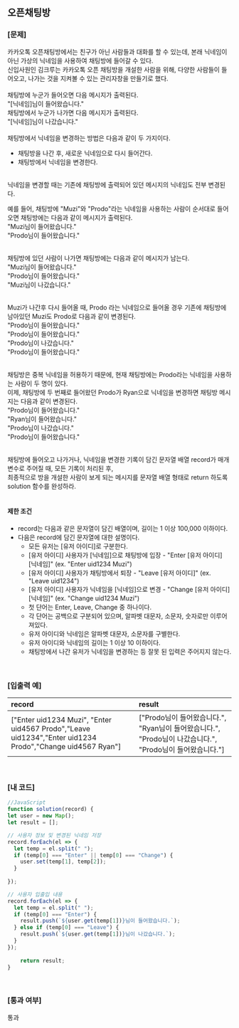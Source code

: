 ## 오픈채팅방

### [문제]

카카오톡 오픈채팅방에서는 친구가 아닌 사람들과 대화를 할 수 있는데, 본래 닉네임이 아닌 가상의 닉네임을 사용하여 채팅방에 들어갈 수 있다.  
신입사원인 김크루는 카카오톡 오픈 채팅방을 개설한 사람을 위해, 다양한 사람들이 들어오고, 나가는 것을 지켜볼 수 있는 관리자창을 만들기로 했다.  
<br/>
채팅방에 누군가 들어오면 다음 메시지가 출력된다.  
"[닉네임]님이 들어왔습니다."
<br/>
채팅방에서 누군가 나가면 다음 메시지가 출력된다.  
"[닉네임]님이 나갔습니다."  
<br/>
채팅방에서 닉네임을 변경하는 방법은 다음과 같이 두 가지이다.  
* 채팅방을 나간 후, 새로운 닉네임으로 다시 들어간다.
* 채팅방에서 닉네임을 변경한다.  
<br/>
닉네임을 변경할 때는 기존에 채팅방에 출력되어 있던 메시지의 닉네임도 전부 변경된다.  

예를 들어, 채팅방에 "Muzi"와 "Prodo"라는 닉네임을 사용하는 사람이 순서대로 들어오면 채팅방에는 다음과 같이 메시지가 출력된다.  
"Muzi님이 들어왔습니다."  
"Prodo님이 들어왔습니다."  
<br/>

채팅방에 있던 사람이 나가면 채팅방에는 다음과 같이 메시지가 남는다.  
"Muzi님이 들어왔습니다."  
"Prodo님이 들어왔습니다."  
"Muzi님이 나갔습니다."  
<br/>

Muzi가 나간후 다시 들어올 때, Prodo 라는 닉네임으로 들어올 경우 기존에 채팅방에 남아있던 Muzi도 Prodo로 다음과 같이 변경된다.  
"Prodo님이 들어왔습니다."  
"Prodo님이 들어왔습니다."  
"Prodo님이 나갔습니다."  
"Prodo님이 들어왔습니다."  
<br/>

채팅방은 중복 닉네임을 허용하기 때문에, 현재 채팅방에는 Prodo라는 닉네임을 사용하는 사람이 두 명이 있다.  
이제, 채팅방에 두 번째로 들어왔던 Prodo가 Ryan으로 닉네임을 변경하면 채팅방 메시지는 다음과 같이 변경된다.  
"Prodo님이 들어왔습니다."  
"Ryan님이 들어왔습니다."  
"Prodo님이 나갔습니다."  
"Prodo님이 들어왔습니다."  
<br/>

채팅방에 들어오고 나가거나, 닉네임을 변경한 기록이 담긴 문자열 배열 record가 매개변수로 주어질 때, 모든 기록이 처리된 후,  
최종적으로 방을 개설한 사람이 보게 되는 메시지를 문자열 배열 형태로 return 하도록 solution 함수를 완성하라. 
<br/>
<br/>

#### 제한 조건  
* record는 다음과 같은 문자열이 담긴 배열이며, 길이는 1 이상 100,000 이하이다.  
* 다음은 record에 담긴 문자열에 대한 설명이다.  
  + 모든 유저는 [유저 아이디]로 구분한다.  
  + [유저 아이디] 사용자가 [닉네임]으로 채팅방에 입장 - "Enter [유저 아이디] [닉네임]" (ex. "Enter uid1234 Muzi")
  + [유저 아이디] 사용자가 채팅방에서 퇴장 - "Leave [유저 아이디]" (ex. "Leave uid1234")
  + [유저 아이디] 사용자가 닉네임을 [닉네임]으로 변경 - "Change [유저 아이디] [닉네임]" (ex. "Change uid1234 Muzi")
  + 첫 단어는 Enter, Leave, Change 중 하나이다.
  + 각 단어는 공백으로 구분되어 있으며, 알파벳 대문자, 소문자, 숫자로만 이루어져있다.
  + 유저 아이디와 닉네임은 알파벳 대문자, 소문자를 구별한다.
  + 유저 아이디와 닉네임의 길이는 1 이상 10 이하이다.
  + 채팅방에서 나간 유저가 닉네임을 변경하는 등 잘못 된 입력은 주어지지 않는다.
<br/>

### [입출력 예]
|  record |  result |
|:--------|:--------|
|["Enter uid1234 Muzi", "Enter uid4567 Prodo","Leave uid1234","Enter uid1234 Prodo","Change uid4567 Ryan"]|["Prodo님이 들어왔습니다.", "Ryan님이 들어왔습니다.", "Prodo님이 나갔습니다.", "Prodo님이 들어왔습니다."]|

<br/>

### [내 코드]
```javascript
//JavaScript
function solution(record) {
let user = new Map();
let result = [];

// 사용자 정보 및 변경된 닉네임 저장
record.forEach(el => {
  let temp = el.split(" ");
  if (temp[0] === "Enter" || temp[0] === "Change") {
    user.set(temp[1], temp[2]);
  }
  
});

// 사용자 입출입 내용
record.forEach(el => {
  let temp = el.split(" ");
  if (temp[0] === "Enter") {
    result.push(`${user.get(temp[1])}님이 들어왔습니다.`);
  } else if (temp[0] === "Leave") {
    result.push(`${user.get(temp[1])}님이 나갔습니다.`);
  }
});
    
    return result;
}
```


<br/>

### [통과 여부]
통과
